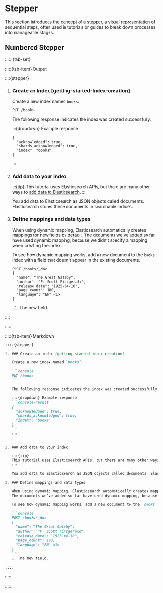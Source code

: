 # Stepper

This section introduces the concept of a stepper, a visual representation of sequential steps, 
often used in tutorials or guides to break down processes into manageable stages.

## Numbered Stepper

::::::{tab-set}

:::::{tab-item} Output

::::{stepper}

1. ### Create an index [getting-started-index-creation]

   Create a new index named `books`:

   ```console
   PUT /books
   ```

   The following response indicates the index was created successfully.

   :::{dropdown} Example response
   ```console-result
   {
     "acknowledged": true,
     "shards_acknowledged": true,
     "index": "books"
   }
   ```
   :::


2. ### Add data to your index

   :::{tip}
   This tutorial uses Elasticsearch APIs, but there are many other ways to [add data to Elasticsearch](#).
   :::

   You add data to Elasticsearch as JSON objects called documents. Elasticsearch stores these documents in searchable indices.

3. ### Define mappings and data types

   When using dynamic mapping, Elasticsearch automatically creates mappings for new fields by default.
   The documents we’ve added so far have used dynamic mapping, because we didn’t specify a mapping when creating the index.

   To see how dynamic mapping works, add a new document to the `books` index with a field that doesn’t appear in the existing documents.

   ```console
   POST /books/_doc
   {
     "name": "The Great Gatsby",
     "author": "F. Scott Fitzgerald",
     "release_date": "1925-04-10",
     "page_count": 180,
     "language": "EN" <1>
   }
   ```
   1. The new field.

::::

:::::

:::::{tab-item} Markdown

````markdown
::::{stepper}

1. ### Create an index [getting-started-index-creation]

   Create a new index named `books`:

   ```console
   PUT /books
   ```

   The following response indicates the index was created successfully.

   :::{dropdown} Example response
   ```console-result
   {
     "acknowledged": true,
     "shards_acknowledged": true,
     "index": "books"
   }
   ```
   :::


2. ### Add data to your index

   :::{tip}
   This tutorial uses Elasticsearch APIs, but there are many other ways to [add data to Elasticsearch](#).
   :::

   You add data to Elasticsearch as JSON objects called documents. Elasticsearch stores these documents in searchable indices.

3. ### Define mappings and data types

   When using dynamic mapping, Elasticsearch automatically creates mappings for new fields by default.
   The documents we’ve added so far have used dynamic mapping, because we didn’t specify a mapping when creating the index.

   To see how dynamic mapping works, add a new document to the `books` index with a field that doesn’t appear in the existing documents.

   ```console
   POST /books/_doc
   {
     "name": "The Great Gatsby",
     "author": "F. Scott Fitzgerald",
     "release_date": "1925-04-10",
     "page_count": 180,
     "language": "EN" <1>
   }
   ```
   1. The new field.
  
::::
````

:::::

::::::
